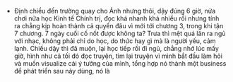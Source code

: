 - Định chiều đến trường quay cho Ánh nhưng thôi, dậy đúng 6 giờ, nửa chơi nửa học Kinh tế Chính trị, đọc khá nhanh khá nhiều rồi nhưng tính ra chẳng kịp hoàn thành cả quyển đâu vì mới tới chương 3, trong khi tận 7 chương. 7 ngày cuối cố nốt được không ta? Trưa thì mệt quá lăn ra ngủ với nhạc, không phải chỉ do học, do thức hay gì mà là người yếu, cảm lạnh. Chiều dậy thì đã muộn, lại học tiếp rồi đi ngủ, chẳng nhớ lúc mấy giờ, hình như cả tối đó đọc truyện, tìm lại truyện vì mình bắt đầu làm hỏi và muốn visualize cái ý tưởng của mình, tổng hợp nó thành một business để phát triển sau này dùng, nó là